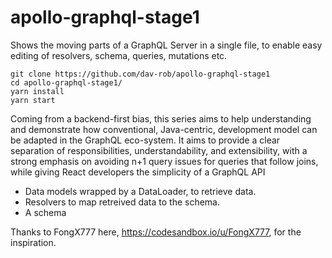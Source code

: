 # apollo-graphql-stage1

Shows the moving parts of a GraphQL Server in a single file, to enable easy editing of resolvers, schema, queries, mutations etc. 
```console
git clone https://github.com/dav-rob/apollo-graphql-stage1
cd apollo-graphql-stage1/
yarn install
yarn start
```

Coming from a backend-first bias, this series aims to help understanding and demonstrate how conventional, Java-centric, development model can be adapted in the GraphQL eco-system.  It aims to provide a clear separation of responsibilities, understandability, and extensibility, with a strong emphasis on avoiding n+1 query issues for queries that follow joins, while giving React developers the simplicity of a GraphQL API
- Data models wrapped by a DataLoader, to retrieve data.
- Resolvers to map retreived data to the schema.
- A schema

Thanks to FongX777 here, https://codesandbox.io/u/FongX777, for the inspiration.
